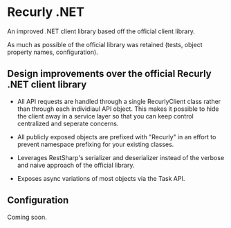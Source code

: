 Recurly .NET
=======
An improved .NET client library based off the official client library. 

As much as possible of the official library was retained (tests, object property names, configuration).

Design improvements over the official Recurly .NET client library
-------------------
 - All API requests are handled through a single RecurlyClient class rather than through each individiaul API object. This makes it possible to hide the client away in a service layer so that you can keep control centralized and seperate concerns.

 - All publicly exposed objects are prefixed with "Recurly" in an effort to prevent namespace prefixing for your existing classes.

 - Leverages RestSharp's serializer and deserializer instead of the verbose and naive approach of the official library.

 - Exposes async variations of most objects via the Task API.

Configuration
-------------

Coming soon.


